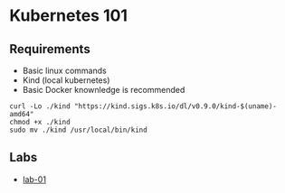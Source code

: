 # Kubernetes 101

## Requirements

- Basic linux commands
- Kind (local kubernetes)
- Basic Docker knownledge is recommended

```
curl -Lo ./kind "https://kind.sigs.k8s.io/dl/v0.9.0/kind-$(uname)-amd64"
chmod +x ./kind
sudo mv ./kind /usr/local/bin/kind
```

## Labs

- [lab-01](./lab-01)
